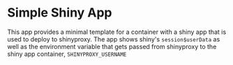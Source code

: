 # Simple Shiny App

This app provides a minimal template for a container with a shiny app that is used to deploy to shinyproxy. The app shows shiny's `session$userData` as well as the environment variable that gets passed from shinyproxy to the shiny app container, `SHINYPROXY_USERNAME`

